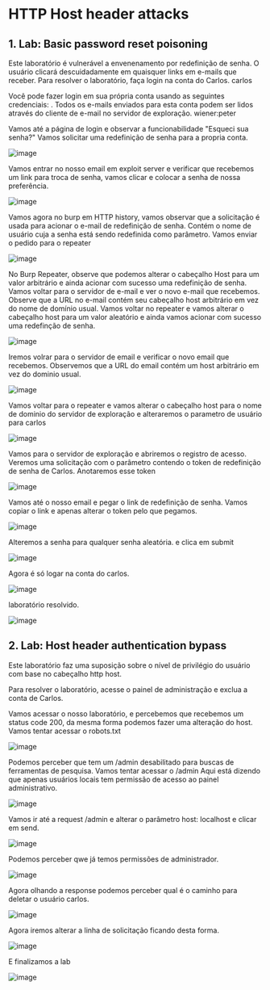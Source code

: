# HTTP Host header attacks

## 1. Lab: Basic password reset poisoning

Este laboratório é vulnerável a envenenamento por redefinição de senha. O usuário clicará descuidadamente em quaisquer links em e-mails que receber. Para resolver o laboratório, faça login na conta do Carlos. carlos

Você pode fazer login em sua própria conta usando as seguintes credenciais: . Todos os e-mails enviados para esta conta podem ser lidos através do cliente de e-mail no servidor de exploração. wiener:peter

Vamos até a página de login e observar a funcionabilidade "Esqueci sua senha?" Vamos solicitar uma redefinição de senha para a propria conta.

![image](https://user-images.githubusercontent.com/95362045/172205163-0e38ea51-6402-4c9f-b6af-925000a25dc9.png)

Vamos entrar no nosso email em exploit server e verificar que recebemos um link para troca de senha, vamos clicar e colocar a senha de nossa preferência.

![image](https://user-images.githubusercontent.com/95362045/172205404-e6c8e8b3-e1f0-4a17-8ea3-06ac4a60bd97.png)

Vamos agora no burp em HTTP history, vamos observar que a solicitação é usada para acionar o e-mail de redefinição de senha. Contém o nome de usuário cuja a senha está sendo redefinida como parâmetro. Vamos enviar o pedido para o repeater

![image](https://user-images.githubusercontent.com/95362045/172229860-f8901c32-c30b-4f7c-bd01-108d5071916f.png)

No Burp Repeater, observe que podemos alterar o cabeçalho Host para um valor arbitrário e ainda acionar com sucesso uma redefinição de senha. Vamos voltar para o servidor de e-mail e ver o novo e-mail que recebemos. Observe que a URL no e-mail contém seu cabeçalho host arbitrário em vez do nome de domínio usual. Vamos voltar no repeater e vamos alterar o cabeçalho host para um valor aleatório e ainda vamos acionar com sucesso uma redefinção de senha.

![image](https://user-images.githubusercontent.com/95362045/172230533-5fff5065-156d-4d92-a624-24118c0bc4e6.png)

Iremos volrar para o servidor de email e verificar o novo email que recebemos. Observemos que a URL do email contém um host arbitrário em vez do dominio usual.

![image](https://user-images.githubusercontent.com/95362045/172230724-a0e9a313-85fa-4c4d-b4a8-8f2caeda7ddf.png)

Vamos voltar para o repeater e vamos alterar o cabeçalho host para o nome de dominio do servidor de exploração e alteraremos o parametro de usuário para carlos

![image](https://user-images.githubusercontent.com/95362045/172232305-92774364-0cdb-43d9-80fe-481d18423c94.png)

Vamos para o servidor de exploração e abriremos o registro de acesso. Veremos uma solicitação com o parâmetro contendo o token de redefinição de senha de Carlos. Anotaremos esse token

![image](https://user-images.githubusercontent.com/95362045/172236104-0356ceae-6748-40f6-b2af-16bfd8e90e31.png)

Vamos até o nosso email e pegar o link de redefinição de senha. Vamos copiar o link e apenas alterar o token pelo que pegamos.

![image](https://user-images.githubusercontent.com/95362045/172236323-8f9d566a-bd23-4012-911c-83bd28a1784e.png)

Alteremos a senha para qualquer senha aleatória. e clica em submit 

![image](https://user-images.githubusercontent.com/95362045/172236560-6e16dc2c-7d3f-4ac0-8958-f5777dcd745a.png)

Agora é só logar na conta do carlos.

![image](https://user-images.githubusercontent.com/95362045/172236730-a2f494db-5c92-459b-9f04-a4c3b09d425f.png)

laboratório resolvido.

![image](https://user-images.githubusercontent.com/95362045/172236794-0b86b205-0345-4714-94d0-fb77d14c70b1.png)

## 2. Lab: Host header authentication bypass

Este laboratório faz uma suposição sobre o nível de privilégio do usuário com base no cabeçalho http host.

Para resolver o laboratório, acesse o painel de administração e exclua a conta de Carlos.

Vamos acessar o nosso laboratório, e percebemos que recebemos um status code 200, da mesma forma podemos fazer uma alteração do host. Vamos tentar acessar o robots.txt 

![image](https://user-images.githubusercontent.com/95362045/172239652-8f623ba4-d010-4d70-ada1-ec05ce1e020e.png)

Podemos perceber que tem um /admin desabilitado para buscas de ferramentas de pesquisa. Vamos tentar acessar o /admin Aqui está dizendo que apenas usuários locais tem permissão de acesso ao painel administrativo.

![image](https://user-images.githubusercontent.com/95362045/172239749-cd702214-a00c-4923-a224-1c8aba4715ae.png)

Vamos ir até a request /admin e alterar o parâmetro host: localhost e clicar em send.

![image](https://user-images.githubusercontent.com/95362045/172239963-eb5bdc7d-8e88-405a-96e3-fd6f2adb153e.png)

Podemos perceber qwe já temos permissões de administrador.

![image](https://user-images.githubusercontent.com/95362045/172240074-d3e6fced-d160-4448-9021-c62d8208274d.png)

Agora olhando a response podemos perceber qual é o caminho para deletar o usuário carlos.

![image](https://user-images.githubusercontent.com/95362045/172240183-5d41759b-6eb7-4787-bb72-a7f3c3924986.png)

Agora iremos alterar a linha de solicitação ficando desta forma.

![image](https://user-images.githubusercontent.com/95362045/172240494-f860eebb-d5c4-4c1d-9c95-15b97250be2f.png)

E finalizamos a lab

![image](https://user-images.githubusercontent.com/95362045/172240569-33bfc953-6563-43ba-85a8-38e8ef2856ad.png)




